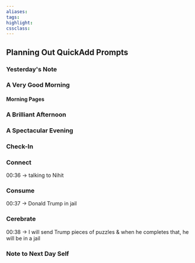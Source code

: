 ```yaml
---
aliases:  
tags:
highlight:  
cssclass:
---
```


## Planning Out QuickAdd Prompts 
### Yesterday's Note
### A Very Good Morning
#### Morning Pages
### A Brilliant Afternoon
### A Spectacular Evening
### Check-In
### Connect
00:36 → talking to Nihit
### Consume
00:37 → Donald Trump in jail
### Cerebrate
00:38 → I will send Trump pieces of puzzles & when he completes that, he will be in a jail
### Note to Next Day Self

